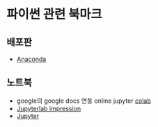 # 파이썬 관련 북마크

## 배포판

* [Anaconda](https://www.anaconda.com/download/)

## 노트북

* google의 google docs 연동 online jupyter [colab](https://colab.research.google.com)
* [Jupyterlab impression](https://medium.com/@brianray_7981/jupyterlab-first-impressions-e6d70d8a175d)
* [Jupyter](https://jupyter.org/install)
